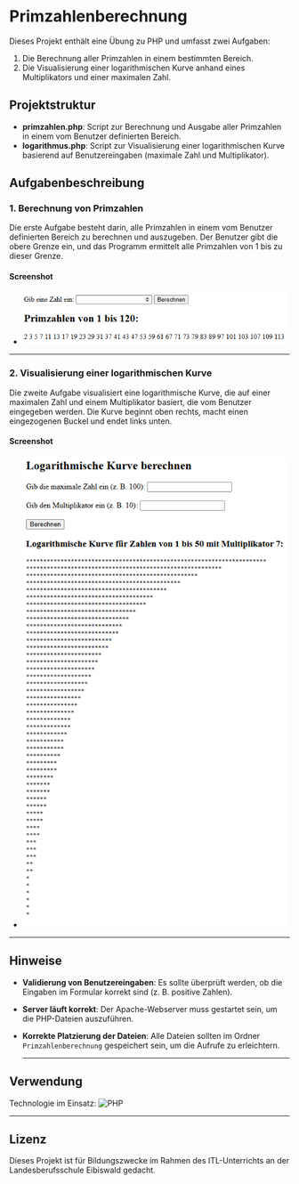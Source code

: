 # Primzahlenberechnung

Dieses Projekt enthält eine Übung zu PHP und umfasst zwei Aufgaben:
1. Die Berechnung aller Primzahlen in einem bestimmten Bereich.
2. Die Visualisierung einer logarithmischen Kurve anhand eines Multiplikators und einer maximalen Zahl.

## Projektstruktur
- **primzahlen.php**: Script zur Berechnung und Ausgabe aller Primzahlen in einem vom Benutzer definierten Bereich.
- **logarithmus.php**: Script zur Visualisierung einer logarithmischen Kurve basierend auf Benutzereingaben (maximale Zahl und Multiplikator).

## Aufgabenbeschreibung

### 1. Berechnung von Primzahlen
Die erste Aufgabe besteht darin, alle Primzahlen in einem vom Benutzer definierten Bereich zu berechnen und auszugeben. Der Benutzer gibt die obere Grenze ein, und das Programm ermittelt alle Primzahlen von 1 bis zu dieser Grenze.

#### Screenshot
- ![Primzahlen](https://github.com/dino-2602/Primzahlenberechnung/blob/main/Primzahlen_%26_Logarithmus/screenshots/Primzahlenberechnung.png)

---

### 2. Visualisierung einer logarithmischen Kurve
Die zweite Aufgabe visualisiert eine logarithmische Kurve, die auf einer maximalen Zahl und einem Multiplikator basiert, die vom Benutzer eingegeben werden. Die Kurve beginnt oben rechts, macht einen eingezogenen Buckel und endet links unten.

#### Screenshot
- ![Logarithmische Kurve](https://github.com/dino-2602/Primzahlenberechnung/blob/main/Primzahlen_%26_Logarithmus/screenshots/Logarithmische%20Kurve%20berechnen.png)

---

## Hinweise
- **Validierung von Benutzereingaben**: Es sollte überprüft werden, ob die Eingaben im Formular korrekt sind (z. B. positive Zahlen).
- **Server läuft korrekt**: Der Apache-Webserver muss gestartet sein, um die PHP-Dateien auszuführen.
- **Korrekte Platzierung der Dateien**: Alle Dateien sollten im Ordner `Primzahlenberechnung` gespeichert sein, um die Aufrufe zu erleichtern.
  
  ---
  
## Verwendung
Technologie im Einsatz:
![PHP](https://img.shields.io/badge/PHP-%23777BB4.svg?&style=for-the-badge&logo=php&logoColor=white)

---

## Lizenz
Dieses Projekt ist für Bildungszwecke im Rahmen des ITL-Unterrichts an der Landesberufsschule Eibiswald gedacht.
